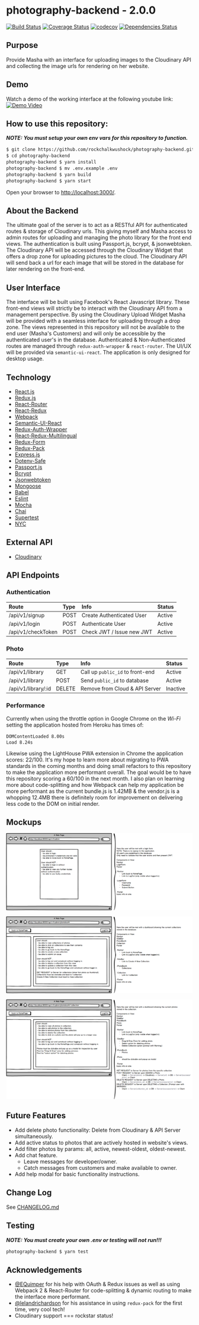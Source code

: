 # photography-backend - 2.0.0

[![Build Status](https://travis-ci.org/rockchalkwushock/photography-backend.svg?branch=beta)](https://travis-ci.org/rockchalkwushock/photography-backend?branch=beta)
[![Coverage Status](https://coveralls.io/repos/github/rockchalkwushock/photography-backend/badge.svg?branch=beta)](https://coveralls.io/github/rockchalkwushock/photography-backend?branch=beta)
[![codecov](https://codecov.io/gh/rockchalkwushock/photography-backend/branch/beta/graph/badge.svg)](https://codecov.io/gh/rockchalkwushock/photography-backend)
[![Dependencies Status](https://david-dm.org/rockchalkwushock/photography-backend.svg?branch=beta)](https://david-dm.org/rockchalkwushock/photography-backend.svg?branch=beta)

## Purpose
Provide Masha with an interface for uploading images to the Cloudinary API and collecting the image urls for rendering on her website.

## Demo
Watch a demo of the working interface at the following youtube link:
[![Demo Video](http://img.youtube.com/vi/3XH3yslyCRI/0.jpg)](https://www.youtube.com/watch?v=3XH3yslyCRI)

## How to use this repository:

***NOTE: You must setup your own env vars for this repository to function.***

```bash
$ git clone https://github.com/rockchalkwushock/photography-backend.git
$ cd photography-backend
photography-backend $ yarn install
photography-backend $ mv .env.example .env
photography-backend $ yarn build
photography-backend $ yarn start
```
Open your browser to [http://localhost:3000/](http://localhost:3000/).

## About the Backend
The ultimate goal of the server is to act as a RESTful API for authenticated routes & storage of Cloudinary urls. This giving myself and Masha access to admin routes for uploading and managing the photo library for the front end views. The authentication is built using Passport.js, bcrypt, & jsonwebtoken. The Cloudinary API will be accessed through the Cloudinary Widget that offers a drop zone for uploading pictures to the cloud. The Cloudinary API will send back a url for each image that will be stored in the database for later rendering on the front-end.

## User Interface
The interface will be built using Facebook's React Javascript library. These front-end views will strictly be to interact with the Cloudinary API from a management perspective. By using the Cloudinary Upload Widget Masha will be provided with a seamless interface for uploading through a drop zone. The views represented in this repository will not be available to the end user (Masha's Customers) and will only be accessible by the authenticated user's in the database. Authenticated & Non-Authenticated routes are managed through `redux-auth-wrapper` & `react-router`. The UI/UX will be provided via `semantic-ui-react`. The application is only designed for desktop usage.

## Technology
- [React.js](https://facebook.github.io/react/)
- [Redux.js](http://redux.js.org)
- [React-Router](https://github.com/ReactTraining/react-router)
- [React-Redux](https://github.com/reactjs/react-redux)
- [Webpack](https://webpack.js.org)
- [Semantic-UI-React](http://react.semantic-ui.com/introduction)
- [Redux-Auth-Wrapper](https://github.com/mjrussell/redux-auth-wrapper)
- [React-Redux-Multilingual](https://github.com/rmdort/react-redux-multilingual)
- [Redux-Form](https://github.com/erikras/redux-form/)
- [Redux-Pack](https://github.com/lelandrichardson/redux-pack)
- [Express.js](https://expressjs.com)
- [Dotenv-Safe](https://github.com/rolodato/dotenv-safe)
- [Passport.js](http://passportjs.org)
- [Bcrypt](https://github.com/kelektiv/node.bcrypt.js)
- [Jsonwebtoken](https://github.com/auth0/node-jsonwebtoken)
- [Mongoose](http://mongoosejs.com)
- [Babel](http://babeljs.io)
- [Eslint](http://eslint.org)
- [Mocha](https://mochajs.org)
- [Chai](http://chaijs.com)
- [Supertest](https://github.com/visionmedia/supertest)
- [NYC](https://github.com/istanbuljs/nyc)

## External API
- [Cloudinary](http://cloudinary.com)

## API Endpoints

### Authentication
| Route | Type | Info | Status
| :-------------| :------------- | :---- | :----- |
| /api/v1/signup | POST | Create Authenticated User | Active
| /api/v1/login | POST | Authenticate User | Active
| /api/v1/checkToken | POST | Check JWT / Issue new JWT | Active


### Photo
| Route | Type | Info | Status
| :-------------| :------------- | :---- | :----- |
| /api/v1/library | GET | Call up `public_id` to front-end | Active
| /api/v1/library | POST | Send `public_id` to database | Active
| /api/v1/library/:id | DELETE | Remove from Cloud & API Server | Inactive


### Performance
Currently when using the throttle option in Google Chrome on the *Wi-Fi* setting the application hosted from Heroku has times of:
```plaintext
DOMContentLoaded 8.00s
Load 8.24s
```
Likewise using the LightHouse PWA extension in Chrome the application scores: 22/100.
It's my hope to learn more about migrating to PWA standards in the coming months and doing small refactors to this repository to make the application more performant overall. The goal would be to have this repository scoring a 60/100 in the next month. I also plan on learning more about code-splitting and how Webpack can help my application be more performant as the current bundle.js is 1.42MB & the vendor.js is a whopping 12.4MB there is definitely room for improvement on delivering less code to the DOM on initial render.

## Mockups
![Admin View #1](https://github.com/rockchalkwushock/photography-backend/blob/master/mockups/_admin.png "Admin View 1")

![Admin View #2](https://github.com/rockchalkwushock/photography-backend/blob/master/mockups/_admin_photobooth.png "Admin View 2")

![Admin View #3](https://github.com/rockchalkwushock/photography-backend/blob/master/mockups/_admin_photobooth__collection.png "Admin View 3")


## Future Features

- Add delete photo functionality: Delete from Cloudinary & API Server simultaneously.
- Add active status to photos that are actively hosted in website's views.
- Add filter photos by params: all, active, newest-oldest, oldest-newest.
- Add chat feature.
  * Leave messages for developer/owner.
  * Catch messages from customers and make available to owner.
- Add help modal for basic functionality instructions.

## Change Log
See [CHANGELOG.md](https://github.com/rockchalkwushock/photography-backend/blob/beta/CHANGELOG.md)

## Testing
***NOTE: You must create your own .env or testing will not run!!!***

```bash
photography-backend $ yarn test
```

## Acknowledgements

- [@EQuimper](https://github.com/EQuimper) for his help with OAuth & Redux issues as well as using Webpack 2 & React-Router for code-splitting & dynamic routing to make the interface more performant.
- [@lelandrichardson](https://github.com/lelandrichardson) for his assistance in using `redux-pack` for the first time, very cool tech!
- Cloudinary support === rockstar status!
